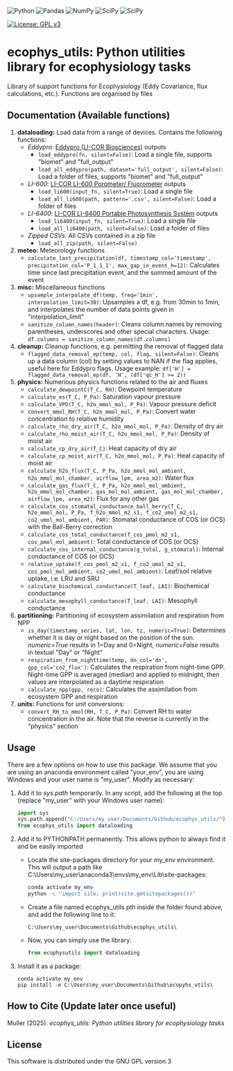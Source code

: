 ![Python](https://img.shields.io/badge/python-3670A0?style=for-the-badge&logo=python&logoColor=ffdd54)
![Pandas](https://img.shields.io/badge/pandas-%23150458.svg?style=for-the-badge&logo=pandas&logoColor=white)
![NumPy](https://img.shields.io/badge/numpy-%23013243.svg?style=for-the-badge&logo=numpy&logoColor=white)
![SciPy](https://img.shields.io/badge/SciPy-%230C55A5.svg?style=for-the-badge&logo=scipy&logoColor=%white)
![SciPy](https://www.google.com)

[![License: GPL v3](https://img.shields.io/badge/License-GPLv3-blue.svg)](https://www.gnu.org/licenses/gpl-3.0)

# ecophys_utils: Python utilities library for ecophysiology tasks

Library of support functions for Ecophysiology (Eddy Covariance, flux calculations, etc.). Functions are organised by files

## Documentation (Available functions)

1. **dataloading:** Load data from a range of devices. Contains the following functions:
    - _Eddypro:_ [Eddypro (LI-COR Biosciences)](https://www.licor.com/support/EddyPro/software.html) outputs
	    - `load_eddypro(fn, silent=False)`: Load a single file, supports "biomet" and "full_output"
		- `load_all_eddypro(path, dataset='full_output', silent=False)`: Load a folder of files, supports "biomet" and "full_output"
	- _LI-600_: [LI-COR LI-600 Porometer/ Fluorometer](https://www.licor.com/products/LI-600) outputs
	    - `load_li600(input_fn, silent=True)`: Load a single file
		- `load_all_li600(path, pattern='.csv', silent=False)`: Load a folder of files
	- _LI-6400_: [LI-COR LI-6400 Portable Photosynthesis System](https://www.licor.com/support/LI-6400/topics/system-description.html) outputs
	    - `load_li6400(input_fn, silent=True)`: Load a single file
		- `load_all_li6400(path, silent=False)`: Load a folder of files
	- _Zipped CSVs:_ All CSVs contained in a zip file
	    - `load_all_zip(path, silent=False)`
2. **meteo:** Meteorology functions
    - `calculate_last_precipitation(df, timestamp_col='timestamp', precipitation_col='P_1_1_1', max_gap_in_event_h=12)`: Calculates time since last precipitation event, and the summed amount of the event
3. **misc:** Miscellaneous functions
    - `upsample_interpolate_df(temp, freq='1min', interpolation_limit=30)`: Upsamples a df, e.g. from 30min to 1min, and interpolates the number of data points given in "interpolation_limit"
    - `sanitize_column_names(header)`: Cleans column names by removing parentheses, underscores and other special characters. Usage: `df.columns = sanitize_column_names(df.columns)`
4. **cleanup:** Cleanup functions, e.g. permitting the removal of flagged data
    - `flagged_data_removal_ep(temp, col, flag, silent=False)`: Cleans up a data column (col) by setting values to NAN if the flag applies, useful here for Eddypro flags. Usage example: `df['H'] = flagged_data_removal_ep(df, 'H', (df['qc_H'] >= 2))`
5. **physics:** Numerious physics functions related to the air and fluxes
    - `calculate_dewpointC(T_C, RH)`: Dewpoint temperature
    - `calculate_es(T_C, P_Pa)`: Saturation vapour pressure
    - `calculate_VPD(T_C, h2o_mmol_mol, P_Pa)`: Vapour pressure deficit
    - `convert_mmol_RH(T_C, h2o_mmol_mol, P_Pa)`: Convert water concentration to relative humidity
    - `calculate_rho_dry_air(T_C, h2o_mmol_mol, P_Pa)`: Density of dry air
    - `calculate_rho_moist_air(T_C, h2o_mmol_mol, P_Pa)`: Density of moist air
    - `calculate_cp_dry_air(T_C)`: Heat capacity of dry air
    - `calculate_cp_moist_air(T_C, h2o_mmol_mol, P_Pa)`: Heat capacity of moist air
    - `calculate_h2o_flux(T_C, P_Pa, h2o_mmol_mol_ambient, h2o_mmol_mol_chamber, airflow_lpm, area_m2)`: Water flux
    - `calculate_gas_flux(T_C, P_Pa, h2o_mmol_mol_ambient, h2o_mmol_mol_chamber, gas_mol_mol_ambient, gas_mol_mol_chamber, airflow_lpm, area_m2)`: Flux for any other gas
    - `calculate_cos_stomatal_conductance_ball_berry(T_C, h2o_mmol_mol, P_Pa, f_h2o_mmol_m2_s1, f_co2_umol_m2_s1, co2_umol_mol_ambient, PAR)`: Stomatal conductance of COS (or OCS) with the Ball-Berry correction
    - `calculate_cos_total_conductance(f_cos_pmol_m2_s1, cos_pmol_mol_ambient)`: Total conductance of COS (or OCS) 
    - `calculate_cos_internal_conductance(g_total, g_stomatal)`: Internal conductance of COS (or OCS) 
    - `relative_uptake(f_cos_pmol_m2_s1, f_co2_umol_m2_s1, cos_pmol_mol_ambient, co2_umol_mol_ambient)`: Leaf/soil relative uptake, i.e. LRU and SRU
    - `calculate_biochemical_conductance(T_leaf, LAI)`: Biochemical conductance
    - `calculate_mesophyll_conductance(T_leaf, LAI)`: Mesophyll conductance
6. **partitioning:** Partitioning of ecosystem assimilation and respiration from NPP
    - `is_day(timestamp_series, lat, lon, tz, numeric=True)`: Determines whether it is day or night based on the position of the sun. _numeric=True_ results in 1=Day and 0=Night, _numeric=False_ results in textual "Day" or "Night"
    - `respiration_from_nighttime(temp, dn_col='dn', gpp_col='co2_flux')`: Calculates the respiration from night-time GPP. Night-time GPP is averaged (median) and applied to midnight, then values are interpolated as a daytime respiration
    - `calculate_npp(gpp, reco)`: Calculates the assimilation from ecosystem GPP and respiration
7. **units:** Functions for unit conversions:
    - `convert_RH_to_mmol(RH, T_C, P_Pa)`: Convert RH to water concentration in the air. Note that the reverse is currently in the "physics" section

	
## Usage

There are a few options on how to use this package. We assume that you are using an anaconda environment called "your_env", you are using Windows and your user name is "my_user". Modify as necessary:

1. Add it to _sys.path_ temporarily. In any script, add the following at the top (replace "my_user" with your Windows user name):

    ```python
    import sys
    sys.path.append("C:/Users/my_user/Documents/Github/ecophys_utils/")
    from ecophys_utils import dataloading
    ```

2. Add it to PYTHONPATH permanently. This allows python to always find it and be easily imported
    - Locate the site-packages directory for your my_env environment. This will output a path like C:\Users\my_user\anaconda3\envs\my_env\Lib\site-packages\:
        ```bash
        conda activate my_env
        python -c "import site; print(site.getsitepackages())"
        ```

    - Create a file named ecophys_utils.pth inside the folder found above, and add the following line to it:
	
        ```
        C:\Users\my_user\Documents\Github\ecophys_utils\
        ```

    - Now, you can simply use the library:

        ```python
        from ecophysutils import dataloading
        ```
	
3. Install it as a package:
    ```
    conda activate my_env
    pip install -e C:\Users\my_user\Documents\Github\ecopyhs_utils\
    ```

## How to Cite (Update later once useful)

Muller (2025). *ecophys_utils: Python utilities library for ecophysiology tasks*

## License

This software is distributed under the GNU GPL version 3

